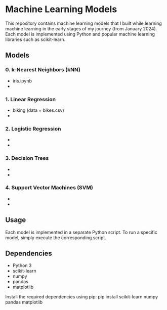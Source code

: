 # Machine Learning Models

This repository contains machine learning models that I built while learning machine learning in the early stages of my journey (from January 2024). Each model is implemented using Python and popular machine learning libraries such as scikit-learn.

## Models

### 0. k-Nearest Neighbors (kNN)
- iris.ipynb
- 

### 1. Linear Regression
- biking (data = bikes.csv)
- 
   
### 2. Logistic Regression
- 
- 
 
### 3. Decision Trees
- 
- 

### 4. Support Vector Machines (SVM)
- 
- 

## Usage
Each model is implemented in a separate Python script.
To run a specific model, simply execute the corresponding script.

## Dependencies
- Python 3
- scikit-learn
- numpy
- pandas
- matplotlib

Install the required dependencies using pip:
pip install scikit-learn numpy pandas matplotlib
